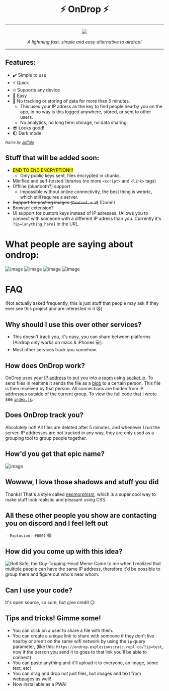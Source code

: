 <h1 align=center>⚡ OnDrop ⚡</h1>
<hr>
<div align=center><img src=https://user-images.githubusercontent.com/61319150/128249920-2ce97495-1f5d-41df-b439-82e96c3c2db1.gif></div><br>
<div align=center><i>A lightning fast, simple and easy alternative to airdrop!</i></div>
<hr>

## Features: 
- ✔️ Simple to use
- ⚡ Quick
- 🔥 Supports any device
- 🚀 Easy
- 🚫 No tracking or storing of data for more than 5 minutes.
  - This uses your IP adress as the key to find people nearby you on the app, in no way is this logged anywhere, stored, or sent to other users.
  - No analytics, no long term storage, no data sharing.
- 😎 Looks good!
- 🌔 Dark mode 

<small><i>Name by [Jeffalo](https://github.com/jeffalo)</i></small>

## Stuff that will be added soon:
- <mark>END TO END ENCRYPTION!!!</mark>
	- Only public keys sent, files encrypted in chunks.
- Minified and self-hosted libraries (no more `<script>` and `<link>` tags)
- Offline (bluetooth?) support
	- Impossible without online connectivity, the best thing is webrtc, which still requires a server.
- ~~Support for pasting images (`Control + V`)~~ (Done!)
- Browser extension?
- UI support for custom keys instead of IP adresses. (Allows you to connect with someone with a different IP adress than you. Currently it's `?ip=[anything_here]` in the URL.

# What people are saying about ondrop:
![image](https://user-images.githubusercontent.com/61319150/128539453-6e503ebf-bd26-44c7-bdce-ee4710684717.png)
![image](https://user-images.githubusercontent.com/61319150/128539928-662bf0b5-e3e1-453d-b49b-77a2ddfbf13e.png)
![image](https://user-images.githubusercontent.com/61319150/128540231-9effe93b-b6b9-43f2-b642-3a7e9a3cc637.png)
![image](https://user-images.githubusercontent.com/61319150/128540309-69669f7d-4a4f-40ee-91e0-09826a959ba5.png)

# FAQ
(Not actually asked frequently, this is just stuff that people may ask if they ever see this project and are interested in it :weary:)

## Why should I use this over other services? 
- This doesn't track you, it's easy, you can share between platforms (Airdrop only works on macs & iPhones :computer:).
- Most other services track you somehow.

## How does OnDrop work?
OnDrop uses your [IP address](https://www.dummies.com/computers/pcs/what-is-an-ip-address/) to put you into a [room](https://socket.io/docs/v3/rooms/index.html) using [socket.io](https://socket.io). To send files in realtime it sends the file as a [blob](https://developer.mozilla.org/en-US/docs/Web/API/Blob) to a certain person. This file is then received by that person. All connections are hidden from IP addresses outside of the current group. To view the full code that I wrote see [`index.js`](https://github.com/Explosion-Scratch/ondrop/blob/master/index.js).

## Does OnDrop track you?
Absolutely not! All files are deleted after 5 minutes, and whenever I run the server. IP addresses are not tracked in any way, they are only used as a grouping tool to group people together.

## How'd you get that epic name?
![image](https://user-images.githubusercontent.com/61319150/128540633-293484a4-91ef-4e2b-bece-efa0f941f48c.png)


## Wowww, I love those shadows and stuff you did
Thanks! That's a style called [neomorphism](https://uxdesign.cc/neumorphism-in-user-interfaces-b47cef3bf3a6), which is a super cool way to make stuff look realistic and pleasant using CSS.

## All these other people you show are contacting you on discord and I feel left out
`--Explosion--#0001` :smile:

## How did you come up with this idea?
![Roll Safe, the Guy-Tapping-Head Meme](https://pyxis.nymag.com/v1/imgs/d6a/dc7/4a5001b7beea096457f480c8808572428b-09-roll-safe.2x.rsocial.w600.jpg)
Came to me when I realized that multiple people can have the same IP address, therefore it'd be possible to group them and figure out who's near whom.

## Can I use your code?
It's open source, so sure, but give credit :neutral_face:

## Tips and tricks! Gimme some!
- You can click on a user to share a file with them.
- You can create a unique link to share with someone if they don't live nearby or aren't on the same wifi network by using the `ip` query parameter, (like this: `https://ondrop.explosionscratc.repl.co/?ip=test`, now if the person you send it to goes to that link you'll be able to connect)
- You can paste anything and it'll upload it to everyone, an image, some text, etc!
- You can drag and drop not just files, but images and text from webpages as well!
- Now installable as a PWA!
<!--stackedit_data:
eyJoaXN0b3J5IjpbLTExNTQwMDYwNzMsLTI5MTIwOTM5LC0xMT
cxNjEzNDE3LC0xMDIwODU2NTk1LC0xODE2NzA3Mjk0LC0yMTEz
NTg4MjI3LDEyOTMyMjQ3MDMsLTU1NDkxMTg4Ml19
-->